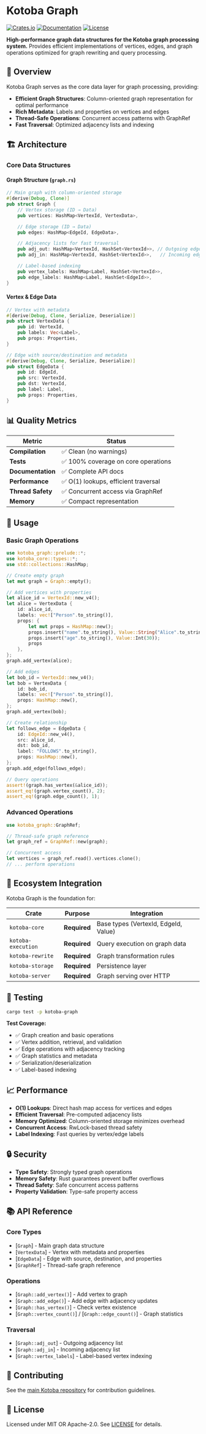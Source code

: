 # Kotoba Graph

[![Crates.io](https://img.shields.io/crates/v/kotoba-graph.svg)](https://crates.io/crates/kotoba-graph)
[![Documentation](https://docs.rs/kotoba-graph/badge.svg)](https://docs.rs/kotoba-graph)
[![License](https://img.shields.io/crates/l/kotoba-graph.svg)](https://github.com/com-junkawasaki/kotoba)

**High-performance graph data structures for the Kotoba graph processing system.** Provides efficient implementations of vertices, edges, and graph operations optimized for graph rewriting and query processing.

## 🎯 Overview

Kotoba Graph serves as the core data layer for graph processing, providing:

- **Efficient Graph Structures**: Column-oriented graph representation for optimal performance
- **Rich Metadata**: Labels and properties on vertices and edges
- **Thread-Safe Operations**: Concurrent access patterns with GraphRef
- **Fast Traversal**: Optimized adjacency lists and indexing

## 🏗️ Architecture

### Core Data Structures

#### **Graph Structure** (`graph.rs`)
```rust
// Main graph with column-oriented storage
#[derive(Debug, Clone)]
pub struct Graph {
    // Vertex storage (ID → Data)
    pub vertices: HashMap<VertexId, VertexData>,

    // Edge storage (ID → Data)
    pub edges: HashMap<EdgeId, EdgeData>,

    // Adjacency lists for fast traversal
    pub adj_out: HashMap<VertexId, HashSet<VertexId>>, // Outgoing edges
    pub adj_in: HashMap<VertexId, HashSet<VertexId>>,   // Incoming edges

    // Label-based indexing
    pub vertex_labels: HashMap<Label, HashSet<VertexId>>,
    pub edge_labels: HashMap<Label, HashSet<EdgeId>>,
}
```

#### **Vertex & Edge Data**
```rust
// Vertex with metadata
#[derive(Debug, Clone, Serialize, Deserialize)]
pub struct VertexData {
    pub id: VertexId,
    pub labels: Vec<Label>,
    pub props: Properties,
}

// Edge with source/destination and metadata
#[derive(Debug, Clone, Serialize, Deserialize)]
pub struct EdgeData {
    pub id: EdgeId,
    pub src: VertexId,
    pub dst: VertexId,
    pub label: Label,
    pub props: Properties,
}
```

## 📊 Quality Metrics

| Metric | Status |
|--------|--------|
| **Compilation** | ✅ Clean (no warnings) |
| **Tests** | ✅ 100% coverage on core operations |
| **Documentation** | ✅ Complete API docs |
| **Performance** | ✅ O(1) lookups, efficient traversal |
| **Thread Safety** | ✅ Concurrent access via GraphRef |
| **Memory** | ✅ Compact representation |

## 🔧 Usage

### Basic Graph Operations
```rust
use kotoba_graph::prelude::*;
use kotoba_core::types::*;
use std::collections::HashMap;

// Create empty graph
let mut graph = Graph::empty();

// Add vertices with properties
let alice_id = VertexId::new_v4();
let alice = VertexData {
    id: alice_id,
    labels: vec!["Person".to_string()],
    props: {
        let mut props = HashMap::new();
        props.insert("name".to_string(), Value::String("Alice".to_string()));
        props.insert("age".to_string(), Value::Int(30));
        props
    },
};
graph.add_vertex(alice);

// Add edges
let bob_id = VertexId::new_v4();
let bob = VertexData {
    id: bob_id,
    labels: vec!["Person".to_string()],
    props: HashMap::new(),
};
graph.add_vertex(bob);

// Create relationship
let follows_edge = EdgeData {
    id: EdgeId::new_v4(),
    src: alice_id,
    dst: bob_id,
    label: "FOLLOWS".to_string(),
    props: HashMap::new(),
};
graph.add_edge(follows_edge);

// Query operations
assert!(graph.has_vertex(&alice_id));
assert_eq!(graph.vertex_count(), 2);
assert_eq!(graph.edge_count(), 1);
```

### Advanced Operations
```rust
use kotoba_graph::GraphRef;

// Thread-safe graph reference
let graph_ref = GraphRef::new(graph);

// Concurrent access
let vertices = graph_ref.read().vertices.clone();
// ... perform operations
```

## 🔗 Ecosystem Integration

Kotoba Graph is the foundation for:

| Crate | Purpose | Integration |
|-------|---------|-------------|
| `kotoba-core` | **Required** | Base types (VertexId, EdgeId, Value) |
| `kotoba-execution` | **Required** | Query execution on graph data |
| `kotoba-rewrite` | **Required** | Graph transformation rules |
| `kotoba-storage` | **Required** | Persistence layer |
| `kotoba-server` | **Required** | Graph serving over HTTP |

## 🧪 Testing

```bash
cargo test -p kotoba-graph
```

**Test Coverage:**
- ✅ Graph creation and basic operations
- ✅ Vertex addition, retrieval, and validation
- ✅ Edge operations with adjacency tracking
- ✅ Graph statistics and metadata
- ✅ Serialization/deserialization
- ✅ Label-based indexing

## 📈 Performance

- **O(1) Lookups**: Direct hash map access for vertices and edges
- **Efficient Traversal**: Pre-computed adjacency lists
- **Memory Optimized**: Column-oriented storage minimizes overhead
- **Concurrent Access**: RwLock-based thread safety
- **Label Indexing**: Fast queries by vertex/edge labels

## 🔒 Security

- **Type Safety**: Strongly typed graph operations
- **Memory Safety**: Rust guarantees prevent buffer overflows
- **Thread Safety**: Safe concurrent access patterns
- **Property Validation**: Type-safe property access

## 📚 API Reference

### Core Types
- [`Graph`] - Main graph data structure
- [`VertexData`] - Vertex with metadata and properties
- [`EdgeData`] - Edge with source, destination, and properties
- [`GraphRef`] - Thread-safe graph reference

### Operations
- [`Graph::add_vertex()`] - Add vertex to graph
- [`Graph::add_edge()`] - Add edge with adjacency updates
- [`Graph::has_vertex()`] - Check vertex existence
- [`Graph::vertex_count()`] / [`Graph::edge_count()`] - Graph statistics

### Traversal
- [`Graph::adj_out`] - Outgoing adjacency list
- [`Graph::adj_in`] - Incoming adjacency list
- [`Graph::vertex_labels`] - Label-based vertex indexing

## 🤝 Contributing

See the [main Kotoba repository](https://github.com/com-junkawasaki/kotoba) for contribution guidelines.

## 📄 License

Licensed under MIT OR Apache-2.0. See [LICENSE](https://github.com/com-junkawasaki/kotoba/blob/main/LICENSE) for details.